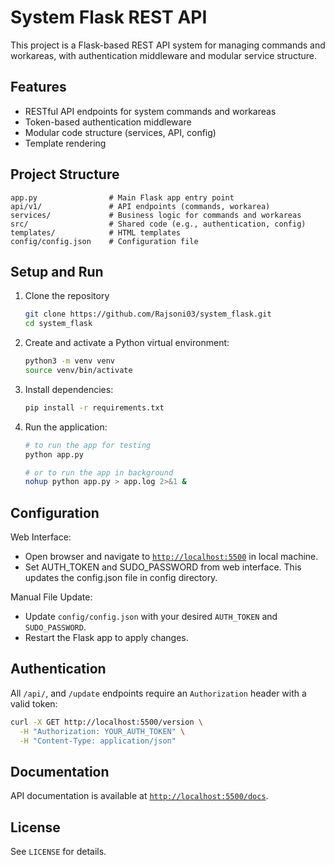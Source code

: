 # System Flask REST API

This project is a Flask-based REST API system for managing commands and workareas, with authentication middleware and modular service structure.


## Features

-   RESTful API endpoints for system commands and workareas
-   Token-based authentication middleware
-   Modular code structure (services, API, config)
-   Template rendering


## Project Structure

```
app.py                # Main Flask app entry point
api/v1/               # API endpoints (commands, workarea)
services/             # Business logic for commands and workareas
src/                  # Shared code (e.g., authentication, config)
templates/            # HTML templates
config/config.json    # Configuration file
```


## Setup and Run

1. Clone the repository
    ```sh
    git clone https://github.com/Rajsoni03/system_flask.git
    cd system_flask
    ```
2. Create and activate a Python virtual environment:
    ```sh
    python3 -m venv venv
    source venv/bin/activate
    ```
3. Install dependencies:
    ```sh
    pip install -r requirements.txt
    ```
4. Run the application:
    ```sh
    # to run the app for testing
    python app.py

    # or to run the app in background
    nohup python app.py > app.log 2>&1 &
    ```


## Configuration
Web Interface:
- Open browser and navigate to [`http://localhost:5500`](http://localhost:5500) in local machine.
- Set AUTH_TOKEN and SUDO_PASSWORD from web interface. This updates the config.json file in config directory.

Manual File Update:
- Update `config/config.json` with your desired `AUTH_TOKEN` and `SUDO_PASSWORD`.
- Restart the Flask app to apply changes.


## Authentication

All `/api/`, and `/update` endpoints require an `Authorization` header with a valid token:

```sh
curl -X GET http://localhost:5500/version \
  -H "Authorization: YOUR_AUTH_TOKEN" \
  -H "Content-Type: application/json"
```

## Documentation

API documentation is available at [`http://localhost:5500/docs`](http://localhost:5500/docs).

## License

See `LICENSE` for details.
